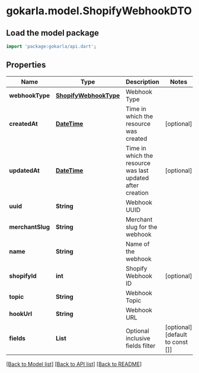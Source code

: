 # gokarla.model.ShopifyWebhookDTO

## Load the model package
```dart
import 'package:gokarla/api.dart';
```

## Properties
Name | Type | Description | Notes
------------ | ------------- | ------------- | -------------
**webhookType** | [**ShopifyWebhookType**](ShopifyWebhookType.md) | Webhook Type | 
**createdAt** | [**DateTime**](DateTime.md) | Time in which the resource was created | [optional] 
**updatedAt** | [**DateTime**](DateTime.md) | Time in which the resource was last updated after creation | [optional] 
**uuid** | **String** | Webhook UUID | 
**merchantSlug** | **String** | Merchant slug for the webhook | 
**name** | **String** | Name of the webhook | 
**shopifyId** | **int** | Shopify Webhook ID | [optional] 
**topic** | **String** | Webhook Topic | 
**hookUrl** | **String** | Webhook URL | 
**fields** | **List<String>** | Optional inclusive fields filter | [optional] [default to const []]

[[Back to Model list]](../README.md#documentation-for-models) [[Back to API list]](../README.md#documentation-for-api-endpoints) [[Back to README]](../README.md)


